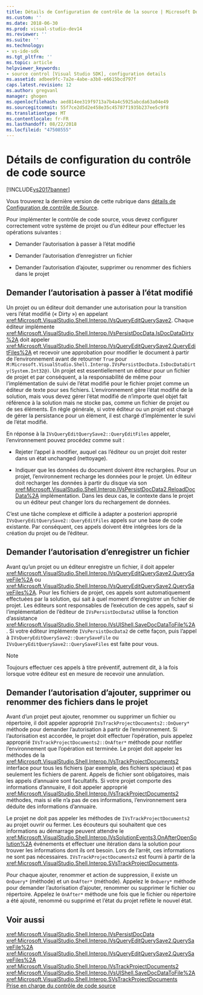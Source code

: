 ```yaml
---
title: Détails de Configuration de contrôle de la source | Microsoft Docs
ms.custom: ''
ms.date: 2018-06-30
ms.prod: visual-studio-dev14
ms.reviewer: ''
ms.suite: ''
ms.technology:
- vs-ide-sdk
ms.tgt_pltfrm: ''
ms.topic: article
helpviewer_keywords:
- source control [Visual Studio SDK], configuration details
ms.assetid: adbee9fc-7a2e-4abe-a3b8-e6615bcd797f
caps.latest.revision: 12
ms.author: gregvanl
manager: ghogen
ms.openlocfilehash: aed814ee319f9713a7b4a4c5925abcda63a04e49
ms.sourcegitcommit: 55f7ce2d5d2e458e35c45787f1935b237ee5c9f8
ms.translationtype: MT
ms.contentlocale: fr-FR
ms.lasthandoff: 08/22/2018
ms.locfileid: "47508555"
---
```

# <a name="source-control-configuration-details"></a>Détails de configuration du contrôle de code source
[!INCLUDE[vs2017banner](../../includes/vs2017banner.md)]

Vous trouverez la dernière version de cette rubrique dans [détails de Configuration de contrôle de Source](https://docs.microsoft.com/visualstudio/extensibility/internals/source-control-configuration-details).  
  
Pour implémenter le contrôle de code source, vous devez configurer correctement votre système de projet ou d’un éditeur pour effectuer les opérations suivantes :  
  
-   Demander l’autorisation à passer à l’état modifié  
  
-   Demander l’autorisation d’enregistrer un fichier  
  
-   Demander l’autorisation d’ajouter, supprimer ou renommer des fichiers dans le projet  
  
## <a name="request-permission-to-transition-to-changed-state"></a>Demander l’autorisation à passer à l’état modifié  
 Un projet ou un éditeur doit demander une autorisation pour la transition vers l’état modifié (« Dirty ») en appelant <xref:Microsoft.VisualStudio.Shell.Interop.IVsQueryEditQuerySave2>. Chaque éditeur implémente <xref:Microsoft.VisualStudio.Shell.Interop.IVsPersistDocData.IsDocDataDirty%2A> doit appeler <xref:Microsoft.VisualStudio.Shell.Interop.IVsQueryEditQuerySave2.QueryEditFiles%2A> et recevoir une approbation pour modifier le document à partir de l’environnement avant de retourner `True` pour `M:Microsoft.VisualStudio.Shell.Interop.IVsPersistDocData.IsDocDataDirty(System.Int32@)`. Un projet est essentiellement un éditeur pour un fichier de projet et par conséquent, a la responsabilité de même pour l’implémentation de suivi de l’état modifié pour le fichier projet comme un éditeur de texte pour ses fichiers. L’environnement gère l’état modifié de la solution, mais vous devez gérer l’état modifié de n’importe quel objet fait référence à la solution mais ne stocke pas, comme un fichier de projet ou de ses éléments. En règle générale, si votre éditeur ou un projet est chargé de gérer la persistance pour un élément, il est chargé d’implémenter le suivi de l’état modifié.  
  
 En réponse à la `IVsQueryEditQuerySave2::QueryEditFiles` appeler, l’environnement pouvez procédez comme suit :  
  
-   Rejeter l’appel à modifier, auquel cas l’éditeur ou un projet doit rester dans un état unchanged (nettoyage).  
  
-   Indiquer que les données du document doivent être rechargées. Pour un projet, l’environnement recharge les données pour le projet. Un éditeur doit recharger les données à partir du disque via son <xref:Microsoft.VisualStudio.Shell.Interop.IVsPersistDocData2.ReloadDocData%2A> implémentation. Dans les deux cas, le contexte dans le projet ou un éditeur peut changer lors du rechargement de données.  
  
 C’est une tâche complexe et difficile à adapter a posteriori approprié `IVsQueryEditQuerySave2::QueryEditFiles` appels sur une base de code existante. Par conséquent, ces appels doivent être intégrées lors de la création du projet ou de l’éditeur.  
  
## <a name="request-permission-to-save-a-file"></a>Demander l’autorisation d’enregistrer un fichier  
 Avant qu’un projet ou un éditeur enregistre un fichier, il doit appeler <xref:Microsoft.VisualStudio.Shell.Interop.IVsQueryEditQuerySave2.QuerySaveFile%2A> ou <xref:Microsoft.VisualStudio.Shell.Interop.IVsQueryEditQuerySave2.QuerySaveFiles%2A>. Pour les fichiers de projet, ces appels sont automatiquement effectuées par la solution, qui sait à quel moment d’enregistrer un fichier de projet. Les éditeurs sont responsables de l’exécution de ces appels, sauf si l’implémentation de l’éditeur de `IVsPersistDocData2` utilise la fonction d’assistance <xref:Microsoft.VisualStudio.Shell.Interop.IVsUIShell.SaveDocDataToFile%2A>. Si votre éditeur implémente `IVsPersistDocData2` de cette façon, puis l’appel à `IVsQueryEditQuerySave2::QuerySaveFile` ou `IVsQueryEditQuerySave2::QuerySaveFiles` est faite pour vous.  
  
> [!NOTE]
>  Toujours effectuer ces appels à titre préventif, autrement dit, à la fois lorsque votre éditeur est en mesure de recevoir une annulation.  
  
## <a name="request-permission-to-add-remove-or-rename-files-in-the-project"></a>Demander l’autorisation d’ajouter, supprimer ou renommer des fichiers dans le projet  
 Avant d’un projet peut ajouter, renommer ou supprimer un fichier ou répertoire, il doit appeler approprié `IVsTrackProjectDocuments2::OnQuery*` méthode pour demander l’autorisation à partir de l’environnement. Si l’autorisation est accordée, le projet doit effectuer l’opération, puis appelez approprié `IVsTrackProjectDocuments2::OnAfter*` méthode pour notifier l’environnement que l’opération est terminée. Le projet doit appeler les méthodes de la <xref:Microsoft.VisualStudio.Shell.Interop.IVsTrackProjectDocuments2> interface pour tous les fichiers (par exemple, des fichiers spéciaux) et pas seulement les fichiers de parent. Appels de fichier sont obligatoires, mais les appels d’annuaire sont facultatifs. Si votre projet comporte des informations d’annuaire, il doit appeler approprié <xref:Microsoft.VisualStudio.Shell.Interop.IVsTrackProjectDocuments2> méthodes, mais si elle n’a pas de ces informations, l’environnement sera déduite des informations d’annuaire.  
  
 Le projet ne doit pas appeler les méthodes de `IVsTrackProjectDocuments2` au projet ouvrir ou fermer. Les écouteurs qui souhaitent que ces informations au démarrage peuvent attendre le <xref:Microsoft.VisualStudio.Shell.Interop.IVsSolutionEvents3.OnAfterOpenSolution%2A> événements et effectuer une itération dans la solution pour trouver les informations dont ils ont besoin. Lors de l’arrêt, ces informations ne sont pas nécessaires. `IVsTrackProjectDocuments2` est fourni à partir de la <xref:Microsoft.VisualStudio.Shell.Interop.SVsTrackProjectDocuments>.  
  
 Pour chaque ajouter, renommer et action de suppression, il existe un `OnQuery*` (méthode) et un `OnAfter*` (méthode). Appelez le `OnQuery*` méthode pour demander l’autorisation d’ajouter, renommer ou supprimer le fichier ou répertoire. Appelez le `OnAfter*` méthode une fois que le fichier ou répertoire a été ajouté, renommé ou supprimé et l’état du projet reflète le nouvel état.  
  
## <a name="see-also"></a>Voir aussi  
 <xref:Microsoft.VisualStudio.Shell.Interop.IVsPersistDocData>   
 <xref:Microsoft.VisualStudio.Shell.Interop.IVsQueryEditQuerySave2.QuerySaveFile%2A>   
 <xref:Microsoft.VisualStudio.Shell.Interop.IVsQueryEditQuerySave2.QuerySaveFiles%2A>   
 <xref:Microsoft.VisualStudio.Shell.Interop.IVsTrackProjectDocuments2>   
 <xref:Microsoft.VisualStudio.Shell.Interop.IVsUIShell.SaveDocDataToFile%2A>   
 <xref:Microsoft.VisualStudio.Shell.Interop.SVsTrackProjectDocuments>   
 [Prise en charge du contrôle de code source](../../extensibility/internals/supporting-source-control.md)

